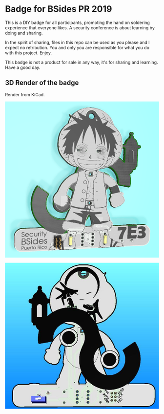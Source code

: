 # Badge for BSides PR 2019

This is a DIY badge for all participants, promoting the hand on soldering experience that everyone likes. A security conference is about learning by doing and sharing.

In the spirit of sharing, files in this repo can be used as you please and I expect no retribution.
You and only you are responsible for what you do with this project. Enjoy.

This badge is not a product for sale in any way, it's for sharing and learning. Have a good day.

## 3D Render of the badge
Render from KiCad.

![Badge Front](srcImages/3dRender.png)

![Badge Back side](srcImages/3dRenderBack.jpg)

